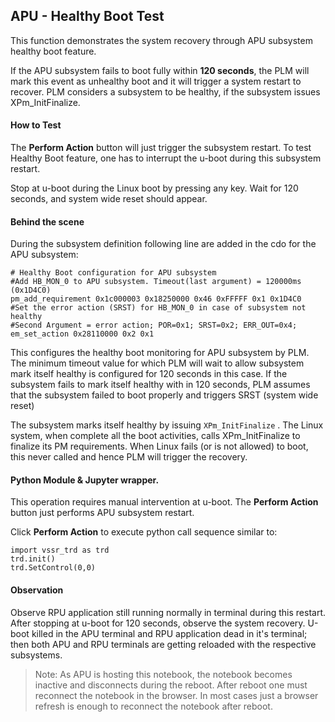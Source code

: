 ## APU - Healthy Boot Test

This function demonstrates the system recovery through APU subsystem healthy boot feature.

If the APU subsystem fails to boot fully within __120 seconds__, the PLM will mark this event as unhealthy boot and it will trigger a system restart to recover. PLM considers a subsystem to be healthy, if the subsystem issues XPm_InitFinalize.

#### How to Test

The __Perform Action__ button will just trigger the subsystem restart. To test Healthy Boot feature, one has to interrupt the u-boot during this subsystem restart.

Stop at u-boot during the Linux boot by pressing any key. Wait for 120 seconds, and system wide reset should appear.


#### Behind the scene
During the subsystem definition following line are added in the cdo for the APU subsystem:

```
# Healthy Boot configuration for APU subsystem
#Add HB_MON_0 to APU subsystem. Timeout(last argument) = 120000ms (0x1D4C0)
pm_add_requirement 0x1c000003 0x18250000 0x46 0xFFFFF 0x1 0x1D4C0
#Set the error action (SRST) for HB_MON_0 in case of subsystem not healthy
#Second Argument = error action; POR=0x1; SRST=0x2; ERR_OUT=0x4;
em_set_action 0x28110000 0x2 0x1
```

This configures the healthy boot monitoring for APU subsystem by PLM. The minimum timeout value for which PLM will wait to allow subsystem mark itself healthy is configured for 120 seconds in this case. If the subsystem fails to mark itself healthy with in 120 seconds, PLM assumes that the subsystem failed to boot properly and triggers SRST (system wide reset)

The subsystem marks itself healthy by issuing `XPm_InitFinalize` . The Linux system, when complete all the boot activities, calls XPm_InitFinalize to finalize its PM requirements. When Linux fails (or is not allowed) to boot, this never called and hence PLM will trigger the recovery.

#### Python Module & Jupyter wrapper.
This operation requires manual intervention at u-boot. The __Perform Action__ button just performs APU subsystem restart.

Click __Perform Action__ to execute python call sequence similar to:

```
import vssr_trd as trd
trd.init()
trd.SetControl(0,0)
```

#### Observation
Observe RPU application still running normally in terminal during this restart. After stopping at u-boot for 120 seconds, observe the system recovery. U-boot killed in the APU terminal and RPU application dead in it's terminal; then both APU and RPU terminals are getting reloaded with the respective subsystems.

> Note: As APU is hosting this notebook, the notebook becomes inactive and disconnects during the reboot. After reboot one must reconnect the notebook in the browser. In most cases just a browser refresh is enough to reconnect the notebook after reboot.
